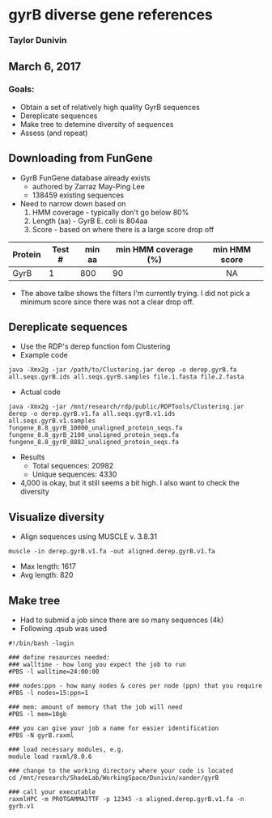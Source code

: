 # gyrB diverse gene references
### Taylor Dunivin
## March 6, 2017
### Goals: 
* Obtain a set of relatively high quality GyrB sequences
* Dereplicate sequences
* Make tree to detemine diversity of sequences
* Assess (and repeat)

## Downloading from FunGene
* GyrB FunGene database already exists
  * authored by Zarraz May-Ping Lee
  * 138459 existing sequences
* Need to narrow down based on
  1. HMM coverage - typically don't go below 80%
  2. Length (aa) - GyrB E. coli is 804aa
  3. Score - based on where there is a large score drop off

| Protein | Test # | min aa | min HMM coverage (%) | min HMM score |
| --------- | ----- | ---------- | --------- | :-----: |
| GyrB | 1 | 800 | 90 | NA |

* The above talbe shows the filters I'm currently trying. I did not pick a minimum score since there was not a clear drop off. 

## Dereplicate sequences
* Use the RDP's derep function fom Clustering
* Example code

```
java -Xmx2g -jar /path/to/Clustering.jar derep -o derep.gyrB.fa all.seqs.gyrB.ids all.seqs.gyrB.samples file.1.fasta file.2.fasta 
```
* Actual code
```
java -Xmx2g -jar /mnt/research/rdp/public/RDPTools/Clustering.jar derep -o derep.gyrB.v1.fa all.seqs.gyrB.v1.ids all.seqs.gyrB.v1.samples fungene_8.8_gyrB_10000_unaligned_protein_seqs.fa fungene_8.8_gyrB_2100_unaligned_protein_seqs.fa fungene_8.8_gyrB_8882_unaligned_protein_seqs.fa 
```
* Results
  * Total sequences: 20982
  * Unique sequences: 4330
* 4,000 is okay, but it still seems a bit high. I also want to check the diversity

## Visualize diversity
* Align sequences using MUSCLE v. 3.8.31
```
muscle -in derep.gyrB.v1.fa -out aligned.derep.gyrB.v1.fa 
```
* Max length: 1617
* Avg length: 820

## Make tree
* Had to submid a job since there are so many sequences (4k)
* Following .qsub was used
```
#!/bin/bash -login
 
### define resources needed:
### walltime - how long you expect the job to run
#PBS -l walltime=24:00:00
 
### nodes:ppn - how many nodes & cores per node (ppn) that you require
#PBS -l nodes=15:ppn=1
 
### mem: amount of memory that the job will need
#PBS -l mem=10gb
 
### you can give your job a name for easier identification
#PBS -N gyrB.raxml
 
### load necessary modules, e.g.
module load raxml/8.0.6
 
### change to the working directory where your code is located
cd /mnt/research/ShadeLab/WorkingSpace/Dunivin/xander/gyrB
 
### call your executable
raxmlHPC -m PROTGAMMAJTTF -p 12345 -s aligned.derep.gyrB.v1.fa -n gyrb.v1
```
